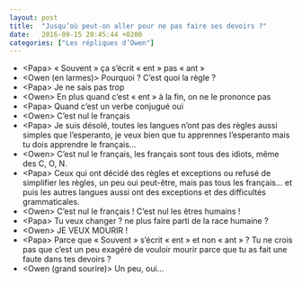 ```yaml
---
layout: post
title:  "Jusqu’où peut-on aller pour ne pas faire ses devoirs ?"
date:   2016-09-15 20:45:44 +0200
categories: ["Les répliques d’Owen"]
---
```


-   \<Papa\> « Souvent » ça s’écrit « ent » pas « ant »
-   \<Owen (en larmes)\> Pourquoi ? C’est quoi la règle ?
-   \<Papa\> Je ne sais pas trop
-   \<Owen\> En plus quand c’est « ent » à la fin, on ne le prononce pas
-   \<Papa\> Quand c’est un verbe conjugué oui
-   \<Owen\> C’est nul le français
-   \<Papa\> Je suis désolé, toutes les langues n’ont pas des règles
    aussi simples que l’esperanto, je veux bien que tu apprennes
    l’esperanto mais tu dois apprendre le français…
-   \<Owen\> C’est nul le français, les français sont tous des idiots,
    même des C, O, N.
-   \<Papa\> Ceux qui ont décidé des règles et exceptions ou refusé de
    simplifier les règles, un peu oui peut-être, mais pas tous les
    français… et puis les autres langues aussi ont des exceptions et
    des difficultés grammaticales.
-   \<Owen\> C’est nul le français ! C’est nul les êtres humains !
-   \<Papa\> Tu veux changer ? ne plus faire parti de la race humaine ?
-   \<Owen\> JE VEUX MOURIR !
-   \<Papa\> Parce que « Souvent » s’écrit « ent » et non « ant » ? Tu
    ne crois pas que c’est un peu exagéré de vouloir mourir parce que tu
    as fait une faute dans tes devoirs ?
-   \<Owen (grand sourire)\> Un peu, oui…
